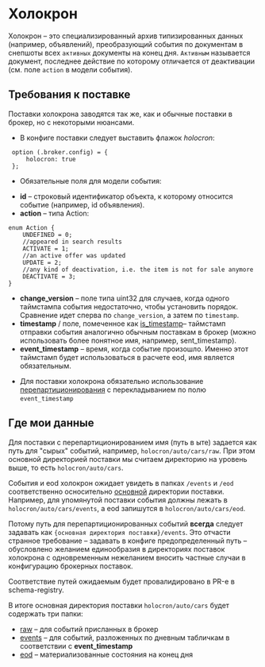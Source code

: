 # Холокрон

Холокрон – это специализированный архив типизированных данных (например, объявлений), преобразующий события по документам в снепшоты всех `активных` документы на конец дня. `Активным` называется документ, последнее действие по которому отличается от деактивации (см. поле `action` в модели события).

## Требования к поставке

Поставки холокрона заводятся так же, как и обычные поставки в брокер, но с некоторыми нюансами.

- В конфиге поставки следует выставить флажок *holocron*:

```
 option (.broker.config) = {
     holocron: true
 };
```

- Обязательные поля для модели события:
* **id** – строковый идентификатор объекта, к которому относится событие (например, id объявления).
* **action** – типа Action:
```
enum Action {
    UNDEFINED = 0;
    //appeared in search results
    ACTIVATE = 1;
    //an active offer was updated
    UPDATE = 2;
    //any kind of deactivation, i.e. the item is not for sale anymore
    DEACTIVATE = 3;
}
```
* **change_version** – поле типа uint32 для случаев, когда одного таймстампа события недостаточно, чтобы установить порядок. Сравнение идет сперва по `change_version`, а затем по `timestamp`.
* **timestamp** / поле, помеченное как [is_timestamp](https://github.com/YandexClassifieds/schema-registry/blob/master/proto/broker/broker_options.proto#L18)– таймстамп отправки события аналогично обычным поставкам в брокер (можно использовать более понятное имя, например, sent_timestamp).
* **event_timestamp** – время, когда событие произошло. Именно этот таймстамп будет использоваться в расчете eod, имя является обязательным.

- Для поставки холокрона обязательно использование [перепартиционирования](./configuration.md#repartitioning) с перекладыванием по полю `event_timestamp`

## Где мои данные

Для поставки с перепартиционированием имя (путь в ыте) задается как путь для "сырых" событий, например, `holocron/auto/cars/raw`.
При этом основной директорией поставки  мы считаем директорию на уровень выше, то есть `holocron/auto/cars`.

События и eod холокрон ожидает увидеть в папках `/events` и `/eod` соответственно осносительно [основной](./configuration.md#yt-data) директории поставки.
Например, для упомянутой поставки события должны лежать в `holocron/auto/cars/events`, а eod запишутся в `holocron/auto/cars/eod`.

Потому путь для перепартиционированных событий **всегда** следует задавать как `{основная директория поставки}/events`.
Это отчасти странное требование – задавать в конфиге предопределенный путь – обусловлено желанием единообразия в директориях поставок холокрона с одновременным нежеланием вносить частные случаи в конфигурацию брокерных поставок.

Соответствие путей ожидаемым будет провалидировано в PR-е в schema-registry.

В итоге основная директория поставки `holocron/auto/cars` будет содержать три папки:
- [raw](https://yt.yandex-team.ru/hahn/navigation?path=//home/verticals/broker/test/warehouse/holocron/auto/cars/raw) – для событий присланных в брокер
- [events](https://yt.yandex-team.ru/hahn/navigation?path=//home/verticals/broker/test/warehouse/holocron/auto/cars/events) – для событий, разложенных по дневным табличкам в соответствии с **event_timestamp**
- [eod](https://yt.yandex-team.ru/hahn/navigation?path=//home/verticals/broker/test/warehouse/holocron/auto/cars/eod) – материализованные состояния на конец дня


